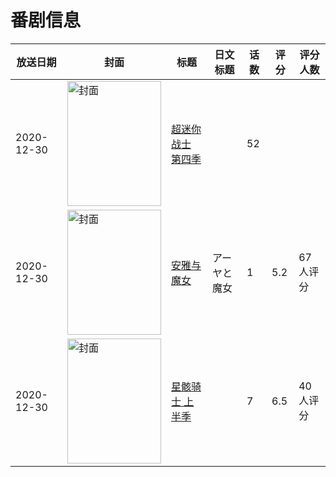 # 番剧信息

|放送日期|封面|标题|日文标题|话数|评分|评分人数|
|---|---|---|---|---|---|---|
|2020-12-30|<img src="https://lain.bgm.tv/pic/cover/c/cf/57/478643_yygYR.jpg" alt="封面" style="width:150px;height:200px;object-fit:cover;">|[超迷你战士 第四季](https://bangumi.tv/subject/478643)||52|||
|2020-12-30|<img src="https://lain.bgm.tv/pic/cover/c/d4/8a/307924_D0uz0.jpg" alt="封面" style="width:150px;height:200px;object-fit:cover;">|[安雅与魔女](https://bangumi.tv/subject/307924)|アーヤと魔女|1|5.2|67人评分|
|2020-12-30|<img src="https://lain.bgm.tv/pic/cover/c/4d/a3/286349_Wdv73.jpg" alt="封面" style="width:150px;height:200px;object-fit:cover;">|[星骸骑士 上半季](https://bangumi.tv/subject/286349)||7|6.5|40人评分|

